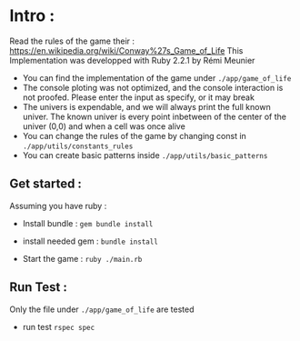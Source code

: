 # Intro :
Read the rules of the game their : https://en.wikipedia.org/wiki/Conway%27s_Game_of_Life
This Implementation was developped with Ruby 2.2.1 by Rémi Meunier
* You can find the implementation of the game under `./app/game_of_life`
* The console ploting was not optimized, and the console interaction is not proofed.
   Please enter the input as specify, or it may break
* The univers is expendable, and we will always print the full known univer.
   The known univer is every point inbetween of the center of the univer (0,0) and when
   a cell was once alive
* You can change the rules of the game by changing const in `./app/utils/constants_rules`
* You can create basic patterns inside `./app/utils/basic_patterns`

## Get started :
Assuming you have ruby :
* Install bundle : `gem bundle install`
* install needed gem : `bundle install`

* Start the game : `ruby ./main.rb`

## Run Test :
Only the file under `./app/game_of_life` are tested
* run test `rspec spec`
